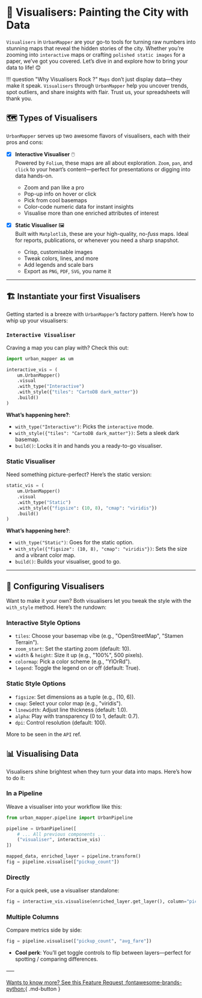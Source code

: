 # 🌇 Visualisers: Painting the City with Data

`Visualisers` in `UrbanMapper` are your go-to tools for turning raw numbers into stunning maps that reveal the hidden
stories of the city. Whether you’re zooming into `interactive` maps or crafting `polished static images` for a paper, we’ve
got you covered. Let’s dive in and explore how to bring your data to life! 😊

!!! question "Why Visualisers Rock ?"
    `Maps` don’t just display data—they make it speak. `Visualisers` through `UrbanMapper` help you uncover trends, spot outliers, and share insights with flair. Trust us, your spreadsheets will thank you.

## 🗺️ Types of Visualisers

`UrbanMapper` serves up two awesome flavors of visualisers, each with their pros and cons:

- [x] **Interactive Visualiser** 🖱️  
  Powered by `Folium`, these maps are all about exploration. `Zoom`, `pan`, and `click` to your heart’s content—perfect for presentations or digging into data hands-on.  
  - Zoom and pan like a pro  
  - Pop-up info on hover or click  
  - Pick from cool basemaps  
  - Color-code numeric data for instant insights  
  - Visualise more than one enriched attributes of interest

- [x] **Static Visualiser** 🖼️  
  Built with `Matplotlib`, these are your high-quality, no-_fuss_ maps. Ideal for reports, publications, or whenever you need a sharp snapshot.  
  - Crisp, customisable images  
  - Tweak colors, lines, and more  
  - Add legends and scale bars  
  - Export as `PNG`, `PDF`, `SVG`, you name it  

---

## 🏗️ Instantiate your first Visualisers

Getting started is a breeze with `UrbanMapper`’s factory pattern. Here’s how to whip up your visualisers:

### `Interactive Visualiser`

Craving a map you can play with? Check this out:

```python
import urban_mapper as um

interactive_vis = (
    um.UrbanMapper()
    .visual
    .with_type("Interactive")
    .with_style({"tiles": "CartoDB dark_matter"})
    .build()
)
```

**What’s happening here?**:  

  - `with_type("Interactive")`: Picks the `interactive` mode.  
  - `with_style({"tiles": "CartoDB dark_matter"})`: Sets a sleek dark basemap.
  - `build()`: Locks it in and hands you a ready-to-go visualiser.  

### Static Visualiser

Need something picture-perfect? Here’s the static version:

```python
static_vis = (
    um.UrbanMapper()
    .visual
    .with_type("Static")
    .with_style({"figsize": (10, 8), "cmap": "viridis"})
    .build()
)
```

**What’s happening here?**:  

  - `with_type("Static")`: Goes for the static option.  
  - `with_style({"figsize": (10, 8), "cmap": "viridis"})`: Sets the size and a vibrant color map.  
  - `build()`: Builds your visualiser, good to go.  

---

## 🎨 Configuring Visualisers

Want to make it your own? Both visualisers let you tweak the style with the `with_style` method. Here’s the rundown:

### Interactive Style Options

- `tiles`: Choose your basemap vibe (e.g., "OpenStreetMap", "Stamen Terrain").  
- `zoom_start`: Set the starting zoom (default: 10).  
- `width` & `height`: Size it up (e.g., "100%", 500 pixels).  
- `colormap`: Pick a color scheme (e.g., "YlOrRd").  
- `legend`: Toggle the legend on or off (default: True).  

### Static Style Options

- `figsize`: Set dimensions as a tuple (e.g., (10, 6)).  
- `cmap`: Select your color map (e.g., "viridis").  
- `linewidth`: Adjust line thickness (default: 1.0).  
- `alpha`: Play with transparency (0 to 1, default: 0.7).  
- `dpi`: Control resolution (default: 100).  

More to be seen in the `API` ref.

## 📊 Visualising Data

Visualisers shine brightest when they turn your data into maps. Here’s how to do it:

### In a Pipeline

Weave a visualiser into your workflow like this:

```python
from urban_mapper.pipeline import UrbanPipeline

pipeline = UrbanPipeline([
    # ... All previous components ...
    ("visualiser", interactive_vis)
])

mapped_data, enriched_layer = pipeline.transform()
fig = pipeline.visualise(["pickup_count"])
```

### Directly

For a quick peek, use a visualiser standalone:

```python
fig = interactive_vis.visualise(enriched_layer.get_layer(), column="pickup_count")
```

### Multiple Columns

Compare metrics side by side:

```python
fig = pipeline.visualise(["pickup_count", "avg_fare"])
```

- **Cool perk**: You’ll get toggle controls to flip between layers—perfect for spotting / comparing differences.  

–––

[Wants to know more? See this Feature Request :fontawesome-brands-python:](https://github.com/VIDA-NYU/UrbanMapper/issues/9){ .md-button }
